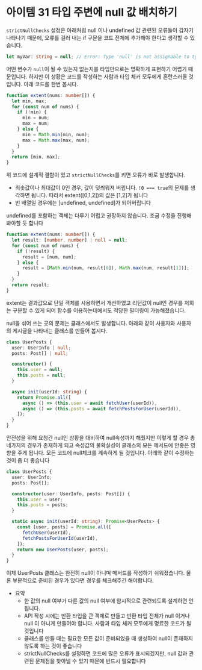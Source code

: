 # 아이템 31 타입 주변에 null 값 배치하기

`strictNullChecks` 설정은 아래처럼 null 이나 undefined 값 관련된 오류들이 갑자기 나타나기 때문에, 오류를 걸러 내는 if 구문을 코드 전체에 추가해야 한다고 생각할 수 있습니다.

```typescript
let myVar: string = null; // Error: Type 'null' is not assignable to type 'string'.
```

어떤 변수가 `null`이 될 수 있는지 없는지를 타입만으로는 명확하게 표현하기 어렵기 때문입니다. 하지만 이 상황은 코드를 작성하는 사람과 타입 체커 모두에게 혼란스러울 것입니다. 아래 코드를 한번 봅시다.

```typescript
function extent(nums: number[]) {
  let min, max;
  for (const num of nums) {
    if (!min) {
      min = num;
      max = num;
    } else {
      min = Math.min(min, num);
      max = Math.max(max, num);
    }
  }
  return [min, max];
}
```

위 코드에 설계적 결함이 있고 `strictNullChecks`를 키면 오류가 바로 발생합니다.

- 최솟값이나 최대값이 0인 경우, 값이 덧씌워져 버립니다. `!0 === true`의 문제를 생각하면 됩니다. 따라서 extent([0,1,2])의 값은 [1,2]가 됩니다
- 빈 배열일 경우에는 [undefined, undefined]가 되어버립니다

undefined를 포함하는 객체는 다루기 어렵고 권장하지 않습니다. 조금 수정을 진행해봐야할 듯 합니다

```typescript
function extent(nums: number[]) {
  let result: [number, number] | null = null;
  for (const num of nums) {
    if (!result) {
      result = [num, num];
    } else {
      result = [Math.min(num, result[0]), Math.max(num, result[1])];
    }
  }
  return result;
}
```

extent는 결과값으로 단일 객체를 사용하면서 개선하였고 리턴값이 null인 경우를 저희는 구분할 수 있게 되어 함수를 이용하는데에서도 적당한 필터링이 가능해졌습니다.

null을 섞어 쓰는 곳의 문제는 클래스에서도 발생합니다. 아래와 같이 사용자와 사용자의 게시글을 나타내는 클래스를 만들어 봅시다.

```typescript
class UserPosts {
  user: UserInfo | null;
  posts: Post[] | null;

  constructor() {
    this.user = null;
    this.posts = null;
  }

  async init(userId: string) {
    return Promise.all([
      async () => (this.user = await fetchUser(userId)),
      async () => (this.posts = await fetchPostsForUser(userId)),
    ]);
  }
}
```

안전성을 위해 요청간 null인 상황을 대비하여 null속성까지 해줬지만 이렇게 할 경우 총 네가지의 경우가 존재하게 되고 속성값의 불확실성이 클래스의 모든 메서드에 안좋은 영향을 주게 됩니다. 모든 코드에 null체크를 계속하게 될 것입니다. 아래와 같이 수정하는 것이 좀 더 좋습니다

```typescript
class UserPosts {
  user: UserInfo;
  posts: Post[];

  constructor(user: UserInfo, posts: Post[]) {
    this.user = user;
    this.posts = posts;
  }

  static async init(userId: string): Promise<UserPosts> {
    const [user, posts] = Promise.all([
      fetchUser(userId),
      fetchPostsForUserId(userId),
    ]);
    return new UserPosts(user, posts);
  }
}
```

이제 UserPosts 클래스는 완전히 null이 아니며 메서드를 작성하기 쉬워졌습니다. 물론 부분적으로 준비된 경우가 있다면 경우를 체크해주긴 해야합니다.

- 요약
  - 한 값의 null 여부가 다른 값의 null 여부에 암시적으로 관련되도록 설계하면 안됩니다.
  - API 작성 시에는 반환 타입을 큰 객체로 만들고 반환 타입 전체가 null 이거나 null 이 아니게 만들어야 합니다. 사람과 타입 체커 모두에게 명료한 코드가 될 것입니다
  - 클래스를 만들 때는 필요한 모든 값이 준비되었을 때 생성하여 null이 존재하지 않도록 하는 것이 좋습니다
  - strictNullChecks를 설정하면 코드에 많은 오류가 표시되겠지만, null 값과 관련된 문제점을 찾아낼 수 있기 때문에 반드시 필요합니다
